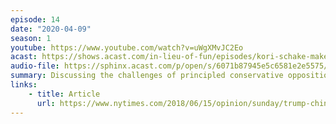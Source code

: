 ```yaml
---
episode: 14
date: "2020-04-09"
season: 1
youtube: https://www.youtube.com/watch?v=uWgXMvJC2Eo
acast: https://shows.acast.com/in-lieu-of-fun/episodes/kori-schake-makes-her-debut-on-the-show-april-9-2020
audio-file: https://sphinx.acast.com/p/open/s/6071b87945e5c6581e2e5575/e/6105285b9021e500138b2129/media.mp3
summary: Discussing the challenges of principled conservative opposition to Trumpism
links:
    - title: Article
      url: https://www.nytimes.com/2018/06/15/opinion/sunday/trump-china-america-first.html
---
```

